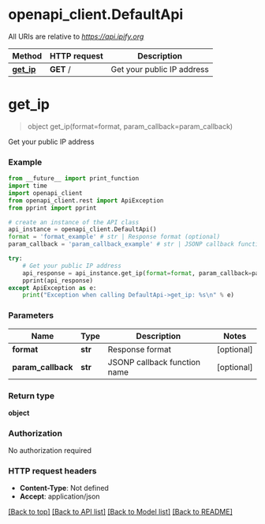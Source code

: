 # openapi_client.DefaultApi

All URIs are relative to *https://api.ipify.org*

Method | HTTP request | Description
------------- | ------------- | -------------
[**get_ip**](DefaultApi.md#get_ip) | **GET** / | Get your public IP address


# **get_ip**
> object get_ip(format=format, param_callback=param_callback)

Get your public IP address

### Example
```python
from __future__ import print_function
import time
import openapi_client
from openapi_client.rest import ApiException
from pprint import pprint

# create an instance of the API class
api_instance = openapi_client.DefaultApi()
format = 'format_example' # str | Response format (optional)
param_callback = 'param_callback_example' # str | JSONP callback function name (optional)

try:
    # Get your public IP address
    api_response = api_instance.get_ip(format=format, param_callback=param_callback)
    pprint(api_response)
except ApiException as e:
    print("Exception when calling DefaultApi->get_ip: %s\n" % e)
```

### Parameters

Name | Type | Description  | Notes
------------- | ------------- | ------------- | -------------
 **format** | **str**| Response format | [optional] 
 **param_callback** | **str**| JSONP callback function name | [optional] 

### Return type

**object**

### Authorization

No authorization required

### HTTP request headers

 - **Content-Type**: Not defined
 - **Accept**: application/json

[[Back to top]](#) [[Back to API list]](../README.md#documentation-for-api-endpoints) [[Back to Model list]](../README.md#documentation-for-models) [[Back to README]](../README.md)

